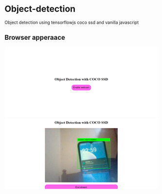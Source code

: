 # Object-detection
Object detection using tensorflowjs coco ssd and vanilla javascript

## Browser apperaace
![enable](./assets/enable.png)
![enable](./assets/webcam.png)